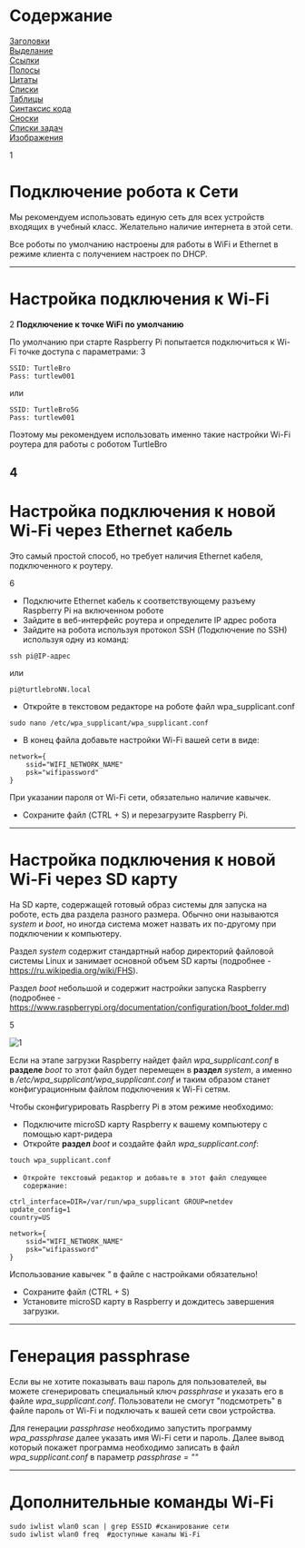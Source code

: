 
# Содержание
[Заголовки](#1)  
[Выделание](#2)  
[Ссылки](#Ссылки)  
[Полосы](#4)  
[Цитаты](#Цитаты)  
[Списки](#Списки)  
[Таблицы](#Таблицы)  
[Синтаксис кода](#3)  
[Сноски](#Сноски)  
[Списки задач](#6)  
[Изображения](#5)  

1
# Подключение робота к Сети

Мы рекомендуем использовать единую сеть для всех устройств входящих в учебный класс. Желательно наличие интернета в этой сети.

Все роботы по умолчанию настроены для работы в WiFi и Ethernet в режиме клиента с получением настроек по DHCP.

---

# Настройка подключения к Wi-Fi

2
**Подключение к точке WiFi по умолчанию**

По умолчанию при старте Raspberry Pi попытается подключиться к Wi-Fi точке доступа с параметрами:
3
```
SSID: TurtleBro
Pass: turtlew001
```
или
```
SSID: TurtleBro5G
Pass: turtlew001
```
Поэтому мы рекомендуем использовать именно такие настройки Wi-Fi роутера для работы с роботом TurtleBro

4
---

# Настройка подключения к новой Wi-Fi через Ethernet кабель

Это самый простой способ, но требует наличия Ethernet кабеля, подключенного к роутеру.

6
- Подключите Ethernet кабель к соответствующему разъему Raspberry Pi на включенном роботе
- Зайдите в веб-интерфейс роутера и определите IP адрес робота
- Зайдите на робота используя протокол SSH (Подключение по SSH) используя одну из команд:
```
ssh pi@IP-адрес
```
или
```
pi@turtlebroNN.local
```
- Откройте в текстовом редакторе на роботе файл wpa_supplicant.conf
```
sudo nano /etc/wpa_supplicant/wpa_supplicant.conf
```
- В конец файла добавьте настройки Wi-Fi вашей сети в виде:
```
network={
    ssid="WIFI_NETWORK_NAME"
    psk="wifipassword"
}
```
При указании пароля от Wi-Fi  сети, обязательно наличие кавычек.
- Сохраните файл (CTRL + S) и перезагрузите Raspberry Pi.

---

# Настройка подключения к новой Wi-Fi через SD карту

На SD карте, содержащей готовый образ системы для запуска на роботе, есть два раздела разного размера. Обычно они называются *system* и *boot*, но иногда система может назвать их по-другому при подключении к компьютеру. 

Раздел *system* содержит стандартный набор директорий файловой системы Linux и занимает основной объем SD карты (подробнее - https://ru.wikipedia.org/wiki/FHS). 

Раздел *boot* небольшой и содержит настройки запуска Raspberry (подробнее - https://www.raspberrypi.org/documentation/configuration/boot_folder.md)

5

![1](https://manual.turtlebro.ru/~gitbook/image?url=https:%2F%2F1065784056-files.gitbook.io%2F%7E%2Ffiles%2Fv0%2Fb%2Fgitbook-x-prod.appspot.com%2Fo%2Fspaces%252F-LWqHZF8ywsK_MiMxnHa%252Fuploads%252FgNOnqbDt9RkgmM3Xtkas%252FScreenshot%2520from%25202022-02-08%252016-22-24.png%3Falt=media%26token=45c7f33c-d89d-434b-a080-fa9afd91ce4e&width=768&dpr=1&quality=100&sign=077201cffcc5138e49a1c92b2e52d329844af880b1309f958a2ca6e0493f1382)

Если на этапе загрузки Raspberry найдет файл *wpa_supplicant.conf* в **разделе** *boot* то этот файл будет перемещен в **раздел** *system*, а именно в */etc/wpa_supplicant/wpa_supplicant.conf* и таким образом станет конфигурационным файлом подключения к Wi-Fi сетям.

Чтобы сконфигурировать Raspberry Pi в этом режиме необходимо:

- Подключите microSD карту Raspberry к вашему компьютеру с помощью карт-ридера
- Откройте **раздел** *boot* и создайте файл *wpa_supplicant.conf*:
```
touch wpa_supplicant.conf
```
-     Откройте текстовый редактор и добавьте в этот файл следующее содержание:
```
ctrl_interface=DIR=/var/run/wpa_supplicant GROUP=netdev
update_config=1
country=US

network={
    ssid="WIFI_NETWORK_NAME"
    psk="wifipassword"
}
```
Использование кавычек _"_ в файле с настройками обязательно!

- Сохраните файл (CTRL + S)
- Установите microSD карту в Raspberry и дождитесь завершения загрузки.

---

# Генерация passphrase

Если вы не хотите показывать ваш пароль для пользователей, вы можете сгенерировать специальный ключ *passphrase* и указать его в файле *wpa_supplicant.conf*. Пользователи не смогут "подсмотреть" в файле пароль от Wi-Fi и подключать к вашей сети свои устройства.

Для генерации *passphrase* необходимо запустить программу *wpa_passphrase* далее указать имя Wi-Fi сети и пароль. Далее вывод который покажет программа необходимо записать в файл *wpa_supplicant.conf* в параметр *passphrase = ""*

---

# Дополнительные команды Wi-Fi
```
sudo iwlist wlan0 scan | grep ESSID #сканирование сети
sudo iwlist wlan0 freq  #доступные каналы Wi-Fi
```
